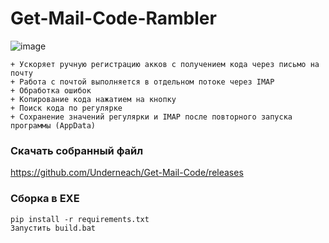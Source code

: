 # Get-Mail-Code-Rambler

![image](https://github.com/Underneach/Get-Mail-Code/assets/137613889/dffd85fa-5c83-49fc-aa7f-925524c49be9)

    + Ускоряет ручную регистрацию акков с получением кода через письмо на почту
    + Работа с почтой выполняется в отдельном потоке через IMAP
    + Обработка ошибок
    + Копирование кода нажатием на кнопку
    + Поиск кода по регулярке
    + Сохранение значений регулярки и IMAP после повторного запуска программы (AppData)


### Скачать собранный файл
https://github.com/Underneach/Get-Mail-Code/releases


### Сборка в EXE
    pip install -r requirements.txt
    Запустить build.bat
